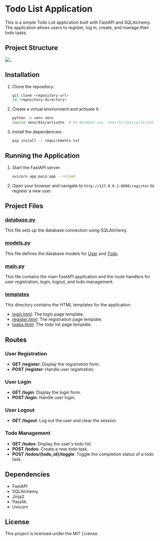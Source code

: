 # Todo List Application

This is a simple Todo List application built with FastAPI and SQLAlchemy. The application allows users to register, log in, create, and manage their todo tasks.

## Project Structure

![_](https://github.com/user-attachments/assets/d8a888f8-a998-4084-8652-69b7b03db37d)

## Installation


1. Clone the repository:
    ```sh
    git clone <repository-url>
    cd <repository-directory>
    ```

2. Create a virtual environment and activate it:
    ```sh
    python -m venv venv
    source venv/bin/activate  # On Windows use `venv\Scripts\activate`
    ```

3. Install the dependencies:
    ```sh
    pip install -r requirements.txt
    ```

## Running the Application

1. Start the FastAPI server:
    ```sh
    uvicorn app.main:app --reload
    ```

2. Open your browser and navigate to `http://127.0.0.1:8000/register` to register a new user.

## Project Files

### [database.py](http://_vscodecontentref_/7)

This file sets up the database connection using SQLAlchemy.

### [models.py](http://_vscodecontentref_/8)

This file defines the database models for [User](http://_vscodecontentref_/9) and [Todo](http://_vscodecontentref_/10).

### [main.py](http://_vscodecontentref_/11)

This file contains the main FastAPI application and the route handlers for user registration, login, logout, and todo management.

### [templates](http://_vscodecontentref_/12)

This directory contains the HTML templates for the application.

- [login.html](http://_vscodecontentref_/13): The login page template.
- [register.html](http://_vscodecontentref_/14): The registration page template.
- [todos.html](http://_vscodecontentref_/15): The todo list page template.

## Routes

### User Registration

- **GET /register**: Display the registration form.
- **POST /register**: Handle user registration.

### User Login

- **GET /login**: Display the login form.
- **POST /login**: Handle user login.

### User Logout

- **GET /logout**: Log out the user and clear the session.

### Todo Management

- **GET /todos**: Display the user's todo list.
- **POST /todos**: Create a new todo task.
- **POST /todos/{todo_id}/toggle**: Toggle the completion status of a todo task.

## Dependencies

- FastAPI
- SQLAlchemy
- Jinja2
- Passlib
- Uvicorn

## License

This project is licensed under the MIT License.
